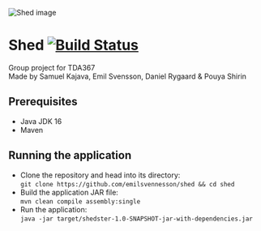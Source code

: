 
![Shed image](https://i.ibb.co/tYYRXSP/shed.png)
# Shed  [![Build Status](https://app.travis-ci.com/samkaj/shed.svg?token=tsNsyCSMsE6iGxWwHpDL&branch=main)](https://app.travis-ci.com/samkaj/shed)
Group project for TDA367     
Made by Samuel Kajava, Emil Svensson, Daniel Rygaard & Pouya Shirin

## Prerequisites
- Java JDK 16
- Maven

## Running the application
- Clone the repository and head into its directory:<br />
`git clone https://github.com/emilsvennesson/shed && cd shed`
- Build the application JAR file:<br />
`mvn clean compile assembly:single`
- Run the application:<br />
`java -jar target/shedster-1.0-SNAPSHOT-jar-with-dependencies.jar`
